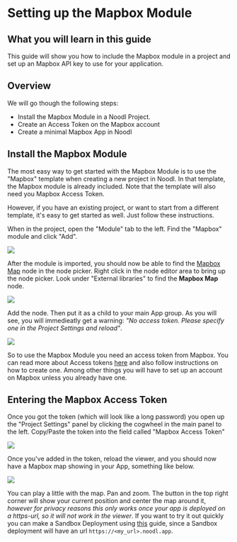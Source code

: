 # Setting up the Mapbox Module

## What you will learn in this guide
This guide will show you how to include the Mapbox module in a project and set up an Mapbox API key to use for your application.

## Overview
We will go though the following steps:
* Install the Mapbox Module in a Noodl Project.
* Create an Access Token on the Mapbox account
* Create a minimal Mapbox App in Noodl


## Install the Mapbox Module
The most easy way to get started with the Mapbox Module is to use the "Mapbox" template when creating a new project in Noodl. In that template, the Mapbox module is already included. Note that the template will also need you Mapbox Access Token.

However, if you have an existing project, or want to start from a different template, it's easy to get started as well. Just follow these instructions.

When in the project, open the "Module" tab to the left. Find the "Mapbox" module and click "Add".

<div class="ndl-image-with-background s">

![](module-1.png)

</div>

After the module is imported, you should now be able to find the [Mapbox Map](/modules/mapbox/mapbox-map.md) node in the node picker. Right click in the node editor area to bring up the node picker. Look under "External libraries" to find the **Mapbox Map** node.

<div class="ndl-image-with-background s">

![](nodepicker-1.png)

</div>

Add the node. Then put it as a child to your main App group. As you will see, you will immedieatly get a warning: _"No access token. Please specify one in the Project Settings and reload"_. 

<div class="ndl-image-with-background">

![](no-token.png)

</div>

So to use the Mapbox Module you need an access token from Mapbox. You can read more about Access tokens [here](https://docs.mapbox.com/help/getting-started/access-tokens/) and also follow instructions on how to create one. Among other things you will have to set up an account on Mapbox unless you already have one.

## Entering the Mapbox Access Token

Once you got the token (which will look like a long password) you open up the "Project Settings" panel by clicking the cogwheel in the main panel to the left. Copy/Paste the token into the field called "Mapbox Access Token"

<div class="ndl-image-with-background">

![](token-1.png)

</div>

Once you've added in the token, reload the viewer, and you should now have a Mapbox map showing in your App, something like below.

<div class="ndl-image-with-background">

![](screen-1.png)

</div>

You can play a little with the map. Pan and zoom. The button in the top right corner will show your current position and center the map around it, _however for privacy reasons this only works once your app is deployed on a https-url, so it will not work in the viewer_. If you want to try it out quickly you can make a Sandbox Deployment using [this](/guides/deploy-noodl-apps/deploy-noodl-dot-app.md) guide, since a Sandbox deployment will have an url `https://<my_url>.noodl.app`.